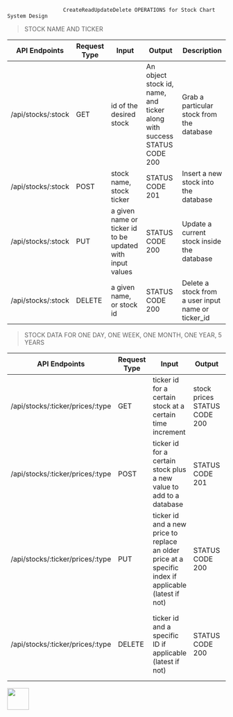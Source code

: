                       CreateReadUpdateDelete OPERATIONS for Stock Chart System Design

> STOCK NAME AND TICKER

| API Endpoints  | Request Type | Input | Output | Description  |
| ------------- | ------------- | ------------- | ------------- | ------------- | 
| /api/stocks/:stock | GET  | id of the desired stock  | An object stock id, name, and ticker along with success STATUS CODE 200 | Grab a particular stock from the database  |
| /api/stocks/:stock | POST  | stock name, stock ticker   | STATUS CODE 201  | Insert a new stock into the database  | 
| /api/stocks/:stock | PUT  | a given name or ticker id to be updated with input values  | STATUS CODE 200  | Update a current stock inside the database  |
| /api/stocks/:stock | DELETE  | a given name, or stock id  | STATUS CODE 200  | Delete a stock from a user input name or ticker_id  |

> STOCK DATA FOR ONE DAY, ONE WEEK, ONE MONTH, ONE YEAR, 5 YEARS

| API Endpoints  | Request Type | Input | Output | Description  |
| ------------- | ------------- | ------------- | ------------- | ------------- | 
| /api/stocks/:ticker/prices/:type  | GET  | ticker id for a certain stock at a certain time increment  | stock prices STATUS CODE 200 | Get the stock prices for a given stock  |
| /api/stocks/:ticker/prices/:type  | POST  | ticker id for a certain stock plus a new value to add to a database  | STATUS CODE 201  | Add a new price for a given stock  | 
| /api/stocks/:ticker/prices/:type  | PUT  | ticker id and a new price to replace an older price at a specific index if applicable (latest if not)  | STATUS CODE 200  | Update a price (either the most recent or a specific price at a specific ID)  |
| /api/stocks/:ticker/prices/:type  | DELETE  | ticker id and a specific ID if applicable (latest if not)  | STATUS CODE 200  | Delete a price (either the most recent or a specific price at a specific ID)   |

<img align="center" width="50" height="50" src="http://www.fillmurray.com/50/50">
